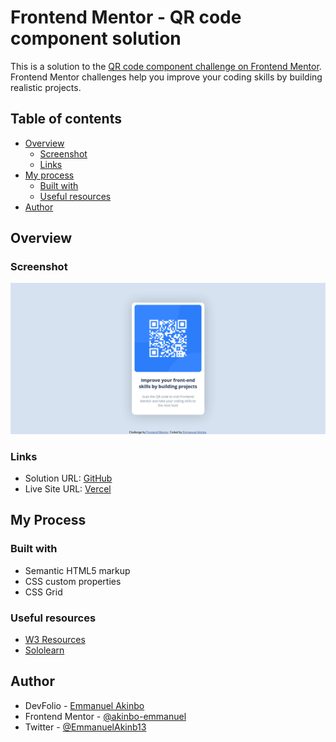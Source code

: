 # Frontend Mentor - QR code component solution

This is a solution to the [QR code component challenge on Frontend Mentor](https://www.frontendmentor.io/challenges/qr-code-component-iux_sIO_H). Frontend Mentor challenges help you improve your coding skills by building realistic projects. 

## Table of contents

- [Overview](#overview)
  - [Screenshot](#screenshot)
  - [Links](#links)
- [My process](#my-process)
  - [Built with](#built-with)
  - [Useful resources](#useful-resources)
- [Author](#author)


## Overview

### Screenshot

![](./screenshot.png)

### Links

- Solution URL: [GitHub](https://github.com/akinbo-emmanuel/qr)
- Live Site URL: [Vercel](https://qrcomp.vercel.app)


## My Process

### Built with

- Semantic HTML5 markup
- CSS custom properties
- CSS Grid

### Useful resources

- [W3 Resources](https://w3resources.com)
- [Sololearn](https://sololearn.com)


## Author

- DevFolio - [Emmanuel Akinbo](https://emmanuelakinbo1.netlify.app)
- Frontend Mentor - [@akinbo-emmanuel](https://www.frontendmentor.io/profile/akinbo-emmanuel)
- Twitter - [@EmmanuelAkinb13](https://www.twitter.com/EmmanuelAkinb13)
